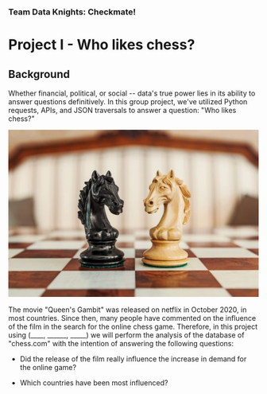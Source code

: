 ### Team Data Knights: Checkmate!
# Project I - Who likes chess?

## Background

Whether financial, political, or social -- data's true power lies in its ability to answer questions definitively. In this group project, we've utilized Python requests, APIs, and JSON traversals to answer a question: "Who likes chess?"

![Chess Knights](images/knights.jpg)

The movie "Queen's Gambit" was released on netflix in October 2020, in most countries. Since then, many people have commented on the influence of the film in the search for the online chess game. Therefore, in this project using (____, ______, _____) we will perform the analysis of the database of "chess.com" with the intention of answering the following questions:

- Did the release of the film really influence the increase in demand for the online game?

- Which countries have been most influenced?
